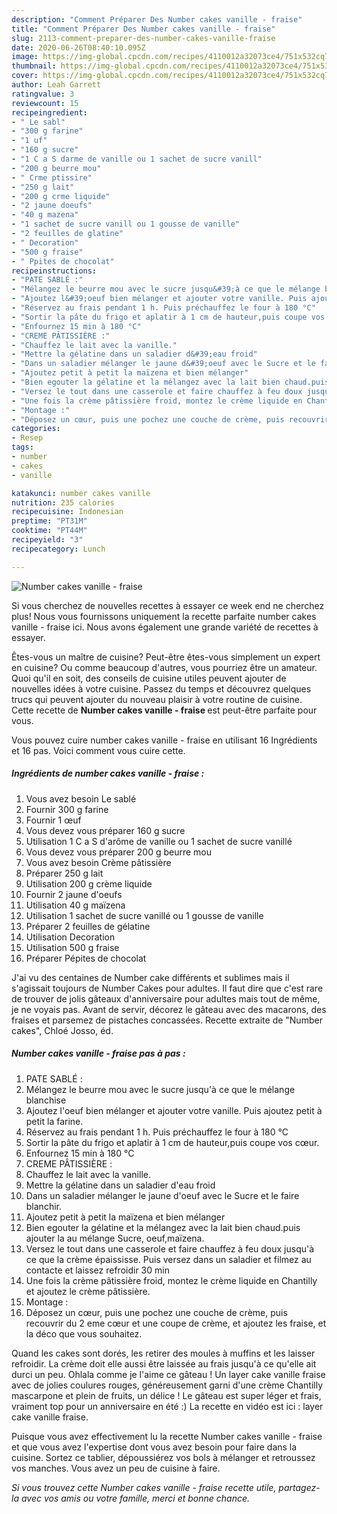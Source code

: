 ```yaml
---
description: "Comment Préparer Des Number cakes vanille - fraise"
title: "Comment Préparer Des Number cakes vanille - fraise"
slug: 2113-comment-preparer-des-number-cakes-vanille-fraise
date: 2020-06-26T08:40:10.095Z
image: https://img-global.cpcdn.com/recipes/4110012a32073ce4/751x532cq70/number-cakes-vanille-fraise-photo-principale-de-la-recette.jpg
thumbnail: https://img-global.cpcdn.com/recipes/4110012a32073ce4/751x532cq70/number-cakes-vanille-fraise-photo-principale-de-la-recette.jpg
cover: https://img-global.cpcdn.com/recipes/4110012a32073ce4/751x532cq70/number-cakes-vanille-fraise-photo-principale-de-la-recette.jpg
author: Leah Garrett
ratingvalue: 3
reviewcount: 15
recipeingredient:
- " Le sabl"
- "300 g farine"
- "1 uf"
- "160 g sucre"
- "1 C a S darme de vanille ou 1 sachet de sucre vanill"
- "200 g beurre mou"
- " Crme ptissire"
- "250 g lait"
- "200 g crme liquide"
- "2 jaune doeufs"
- "40 g mazena"
- "1 sachet de sucre vanill ou 1 gousse de vanille"
- "2 feuilles de glatine"
- " Decoration"
- "500 g fraise"
- " Ppites de chocolat"
recipeinstructions:
- "PATE SABLÉ :"
- "Mélangez le beurre mou avec le sucre jusqu&#39;à ce que le mélange blanchise"
- "Ajoutez l&#39;oeuf bien mélanger et ajouter votre vanille. Puis ajoutez petit à petit la farine."
- "Réservez au frais pendant 1 h. Puis préchauffez le four à 180 °C"
- "Sortir la pâte du frigo et aplatir à 1 cm de hauteur,puis coupe vos cœur."
- "Enfournez 15 min à 180 °C"
- "CREME PÂTISSIÈRE :"
- "Chauffez le lait avec la vanille."
- "Mettre la gélatine dans un saladier d&#39;eau froid"
- "Dans un saladier mélanger le jaune d&#39;oeuf avec le Sucre et le faire blanchir."
- "Ajoutez petit à petit la maïzena et bien mélanger"
- "Bien egouter la gélatine et la mélangez avec la lait bien chaud.puis ajouter la au mélange Sucre, oeuf,maïzena."
- "Versez le tout dans une casserole et faire chauffez à feu doux jusqu&#39;à ce que la crème épaississe. Puis versez dans un saladier et filmez au contacte et laissez refroidir 30 min"
- "Une fois la crème pâtissière froid, montez le crème liquide en Chantilly et ajoutez le crème pâtissière."
- "Montage :"
- "Déposez un cœur, puis une pochez une couche de crème, puis recouvrir du 2 eme cœur et une coupe de crème, et ajoutez les fraise, et la déco que vous souhaitez."
categories:
- Resep
tags:
- number
- cakes
- vanille

katakunci: number cakes vanille 
nutrition: 235 calories
recipecuisine: Indonesian
preptime: "PT31M"
cooktime: "PT44M"
recipeyield: "3"
recipecategory: Lunch

---
```



![Number cakes vanille - fraise](https://img-global.cpcdn.com/recipes/4110012a32073ce4/751x532cq70/number-cakes-vanille-fraise-photo-principale-de-la-recette.jpg)

Si vous cherchez de nouvelles recettes à essayer ce week end ne cherchez plus! Nous vous fournissons uniquement la recette parfaite number cakes vanille - fraise ici. Nous avons également une grande variété de recettes à essayer.

Êtes-vous un maître de cuisine? Peut-être êtes-vous simplement un expert en cuisine? Ou comme beaucoup d'autres, vous pourriez être un amateur. Quoi qu'il en soit, des conseils de cuisine utiles peuvent ajouter de nouvelles idées à votre cuisine. Passez du temps et découvrez quelques trucs qui peuvent ajouter du nouveau plaisir à votre routine de cuisine. Cette recette de <strong> Number cakes vanille - fraise </strong> est peut-être parfaite pour vous.

<!--inarticleads1-->

Vous pouvez cuire number cakes vanille - fraise en utilisant 16 Ingrédients et 16 pas. Voici comment vous cuire cette.

##### Ingrédients de number cakes vanille - fraise :

1. Vous avez besoin  Le sablé
1. Fournir 300 g farine
1. Fournir 1 œuf
1. Vous devez vous préparer 160 g sucre
1. Utilisation 1 C a S d&#39;arôme de vanille ou 1 sachet de sucre vanillé
1. Vous devez vous préparer 200 g beurre mou
1. Vous avez besoin  Crème pâtissière
1. Préparer 250 g lait
1. Utilisation 200 g crème liquide
1. Fournir 2 jaune d&#39;oeufs
1. Utilisation 40 g maïzena
1. Utilisation 1 sachet de sucre vanillé ou 1 gousse de vanille
1. Préparer 2 feuilles de gélatine
1. Utilisation  Decoration
1. Utilisation 500 g fraise
1. Préparer  Pépites de chocolat


J&#39;ai vu des centaines de Number cake différents et sublimes mais il s&#39;agissait toujours de Number Cakes pour adultes. Il faut dire que c&#39;est rare de trouver de jolis gâteaux d&#39;anniversaire pour adultes mais tout de même, je ne voyais pas. Avant de servir, décorez le gâteau avec des macarons, des fraises et parsemez de pistaches concassées. Recette extraite de &#34;Number cakes&#34;, Chloé Josso, éd. 

<!--inarticleads2-->

##### Number cakes vanille - fraise pas à pas :

1. PATE SABLÉ :
1. Mélangez le beurre mou avec le sucre jusqu&#39;à ce que le mélange blanchise
1. Ajoutez l&#39;oeuf bien mélanger et ajouter votre vanille. Puis ajoutez petit à petit la farine.
1. Réservez au frais pendant 1 h. Puis préchauffez le four à 180 °C
1. Sortir la pâte du frigo et aplatir à 1 cm de hauteur,puis coupe vos cœur.
1. Enfournez 15 min à 180 °C
1. CREME PÂTISSIÈRE :
1. Chauffez le lait avec la vanille.
1. Mettre la gélatine dans un saladier d&#39;eau froid
1. Dans un saladier mélanger le jaune d&#39;oeuf avec le Sucre et le faire blanchir.
1. Ajoutez petit à petit la maïzena et bien mélanger
1. Bien egouter la gélatine et la mélangez avec la lait bien chaud.puis ajouter la au mélange Sucre, oeuf,maïzena.
1. Versez le tout dans une casserole et faire chauffez à feu doux jusqu&#39;à ce que la crème épaississe. Puis versez dans un saladier et filmez au contacte et laissez refroidir 30 min
1. Une fois la crème pâtissière froid, montez le crème liquide en Chantilly et ajoutez le crème pâtissière.
1. Montage :
1. Déposez un cœur, puis une pochez une couche de crème, puis recouvrir du 2 eme cœur et une coupe de crème, et ajoutez les fraise, et la déco que vous souhaitez.


Quand les cakes sont dorés, les retirer des moules à muffins et les laisser refroidir. La crème doit elle aussi être laissée au frais jusqu&#39;à ce qu&#39;elle ait durci un peu. Ohlala comme je l&#39;aime ce gâteau ! Un layer cake vanille fraise avec de jolies coulures rouges, généreusement garni d&#39;une crème Chantilly mascarpone et plein de fruits, un délice ! Le gâteau est super léger et frais, vraiment top pour un anniversaire en été :) La recette en vidéo est ici : layer cake vanille fraise. 

<!--inarticleads1-->

<p>
Puisque vous avez effectivement lu la recette Number cakes vanille - fraise et que vous avez l'expertise dont vous avez besoin pour faire dans la cuisine. Sortez ce tablier, dépoussiérez vos bols à mélanger et retroussez vos manches. Vous avez un peu de cuisine à faire.
</p>

<p>
<i>Si vous trouvez cette Number cakes vanille - fraise recette utile, partagez-la avec vos amis ou votre famille, merci et bonne chance.</i>
</p>

